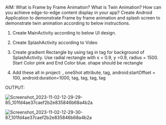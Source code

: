 AIM: What is Frame by Frame Animation? What is Twin Animation? How can you achieve edge-to-edge content display in your app?  Create Android Application to demonstrate Frame by frame animation and splash screen to demonstrate twin animation according to below instructions.

1. Create MainActivity according to below UI design.

2. Create SplashActivity according to Video

3. Create gradient Rectangle by using <gradient> tag in <shape> tag for background of SplashActivity. Use radial rectangle with x = 0.9, y =0.9, radius = 1500. Start Color pink and End Color blue. shape should be rectangle

4. Add these all in project: <animation-list>, oneShot attribute, <set> tag, android:startOffset = 100, android:duration=1000, <scale> tag, <translate> tag, <rotate> tag, <alpha> tag

OUTPUT:

![Screenshot_2023-11-02-12-29-29-85_101fd4ae37caef2b2e835846b68a4b2a](https://github.com/SmitVaishnav/MAD_Practical-9_21012011156/assets/95563976/cf943d41-1849-451d-91af-6f0ee4404a19)

![Screenshot_2023-11-02-12-29-30-87_101fd4ae37caef2b2e835846b68a4b2a](https://github.com/SmitVaishnav/MAD_Practical-9_21012011156/assets/95563976/0136e2fe-7c26-441e-971f-14d499b3af93)
